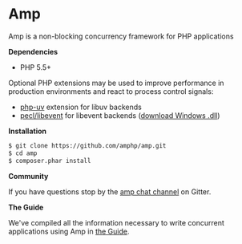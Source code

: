 Amp
====
Amp is a non-blocking concurrency framework for PHP applications

**Dependencies**

- PHP 5.5+

Optional PHP extensions may be used to improve performance in production environments and react to process control signals:

- [php-uv](https://github.com/chobie/php-uv) extension for libuv backends
- [pecl/libevent](http://pecl.php.net/package/libevent) for libevent backends ([download Windows .dll](http://windows.php.net/downloads/pecl/releases/libevent/0.0.5/))

**Installation**

```bash
$ git clone https://github.com/amphp/amp.git
$ cd amp
$ composer.phar install
```

**Community**

If you have questions stop by the [amp chat channel](https://gitter.im/amphp/amp) on Gitter.


**The Guide**

We've compiled all the information necessary to write concurrent applications using Amp in [the Guide](doc/guide.md).
